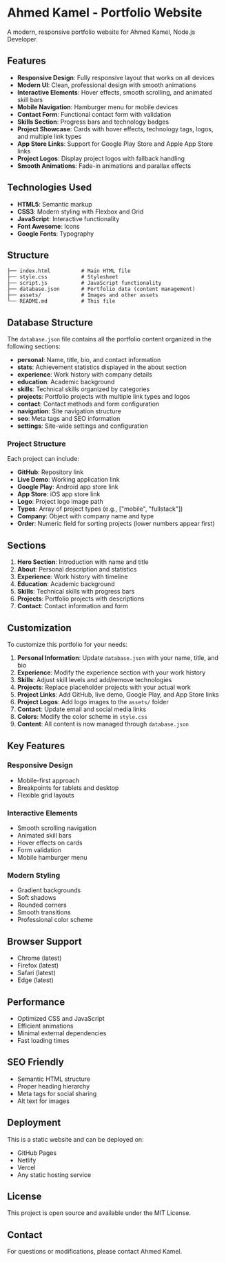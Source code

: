 # Ahmed Kamel - Portfolio Website

A modern, responsive portfolio website for Ahmed Kamel, Node.js Developer.

## Features

- **Responsive Design**: Fully responsive layout that works on all devices
- **Modern UI**: Clean, professional design with smooth animations
- **Interactive Elements**: Hover effects, smooth scrolling, and animated skill bars
- **Mobile Navigation**: Hamburger menu for mobile devices
- **Contact Form**: Functional contact form with validation
- **Skills Section**: Progress bars and technology badges
- **Project Showcase**: Cards with hover effects, technology tags, logos, and multiple link types
- **App Store Links**: Support for Google Play Store and Apple App Store links
- **Project Logos**: Display project logos with fallback handling
- **Smooth Animations**: Fade-in animations and parallax effects

## Technologies Used

- **HTML5**: Semantic markup
- **CSS3**: Modern styling with Flexbox and Grid
- **JavaScript**: Interactive functionality
- **Font Awesome**: Icons
- **Google Fonts**: Typography

## Structure

```
├── index.html          # Main HTML file
├── style.css           # Stylesheet
├── script.js           # JavaScript functionality
├── database.json       # Portfolio data (content management)
├── assets/             # Images and other assets
└── README.md           # This file
```

## Database Structure

The `database.json` file contains all the portfolio content organized in the following sections:

- **personal**: Name, title, bio, and contact information
- **stats**: Achievement statistics displayed in the about section
- **experience**: Work history with company details
- **education**: Academic background
- **skills**: Technical skills organized by categories
- **projects**: Portfolio projects with multiple link types and logos
- **contact**: Contact methods and form configuration
- **navigation**: Site navigation structure
- **seo**: Meta tags and SEO information
- **settings**: Site-wide settings and configuration

### Project Structure

Each project can include:
- **GitHub**: Repository link
- **Live Demo**: Working application link
- **Google Play**: Android app store link
- **App Store**: iOS app store link
- **Logo**: Project logo image path
- **Types**: Array of project types (e.g., ["mobile", "fullstack"])
- **Company**: Object with company name and type
- **Order**: Numeric field for sorting projects (lower numbers appear first)

## Sections

1. **Hero Section**: Introduction with name and title
2. **About**: Personal description and statistics
3. **Experience**: Work history with timeline
4. **Education**: Academic background
5. **Skills**: Technical skills with progress bars
6. **Projects**: Portfolio projects with descriptions
7. **Contact**: Contact information and form

## Customization

To customize this portfolio for your needs:

1. **Personal Information**: Update `database.json` with your name, title, and bio
2. **Experience**: Modify the experience section with your work history
3. **Skills**: Adjust skill levels and add/remove technologies
4. **Projects**: Replace placeholder projects with your actual work
5. **Project Links**: Add GitHub, live demo, Google Play, and App Store links
6. **Project Logos**: Add logo images to the `assets/` folder
7. **Contact**: Update email and social media links
8. **Colors**: Modify the color scheme in `style.css`
9. **Content**: All content is now managed through `database.json`

## Key Features

### Responsive Design
- Mobile-first approach
- Breakpoints for tablets and desktop
- Flexible grid layouts

### Interactive Elements
- Smooth scrolling navigation
- Animated skill bars
- Hover effects on cards
- Form validation
- Mobile hamburger menu

### Modern Styling
- Gradient backgrounds
- Soft shadows
- Rounded corners
- Smooth transitions
- Professional color scheme

## Browser Support

- Chrome (latest)
- Firefox (latest)
- Safari (latest)
- Edge (latest)

## Performance

- Optimized CSS and JavaScript
- Efficient animations
- Minimal external dependencies
- Fast loading times

## SEO Friendly

- Semantic HTML structure
- Proper heading hierarchy
- Meta tags for social sharing
- Alt text for images

## Deployment

This is a static website and can be deployed on:
- GitHub Pages
- Netlify
- Vercel
- Any static hosting service

## License

This project is open source and available under the MIT License.

## Contact

For questions or modifications, please contact Ahmed Kamel.
